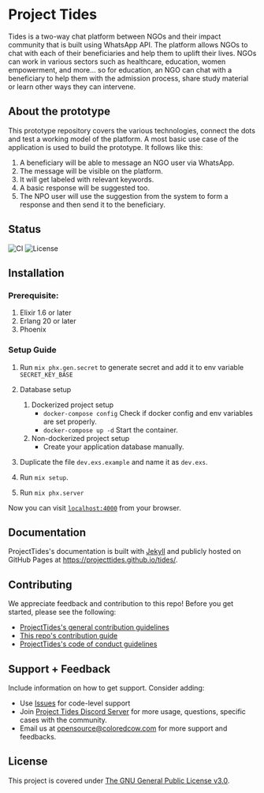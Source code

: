 # Project Tides

Tides is a two-way chat platform between NGOs and their impact community that is built using WhatsApp API. The platform allows NGOs to chat with each of their beneficiaries and help them to uplift their lives. NGOs can work in various sectors such as healthcare, education, women empowerment, and more… so for education, an NGO can chat with a beneficiary to help them with the admission process, share study material or learn other ways they can intervene.

## About the prototype
This prototype repository covers the various technologies, connect the dots and test a working model of the platform. A most basic use case of the application is used to build the prototype. It follows like this:
1. A beneficiary will be able to message an NGO user via WhatsApp.
2. The message will be visible on the platform.
3. It will get labeled with relevant keywords.
4. A basic response will be suggested too.
5. The NPO user will use the suggestion from the system to form a response and then send it to the beneficiary.

## Status
![CI](https://img.shields.io/github/workflow/status/ProjectTides/tides/CI?label=CI&logo=github&style=flat-square)
![License](https://img.shields.io/github/license/ProjectTides/tides?style=flat-square)

## Installation

### Prerequisite:
1. Elixir 1.6 or later
2. Erlang 20 or later
3. Phoenix

### Setup Guide
1. Run `mix phx.gen.secret` to generate secret and add it to env variable `SECRET_KEY_BASE`

2. Database setup
    1. Dockerized project setup
        * `docker-compose config` Check if docker config and env variables are set properly.
        * `docker-compose up -d` Start the container.
    2. Non-dockerized project setup
        * Create your application database manually.

3. Duplicate the file `dev.exs.example` and name it as `dev.exs`.
4. Run `mix setup`.
5. Run `mix phx.server`

Now you can visit [`localhost:4000`](http://localhost:4000) from your browser.

## Documentation
ProjectTides's documentation is built with [Jekyll](https://jekyllrb.com/) and publicly hosted on GitHub Pages at <https://projecttides.github.io/tides/>.

## Contributing

We appreciate feedback and contribution to this repo! Before you get started, please see the following:

- [ProjectTides's general contribution guidelines](https://projecttides.github.io/tides/getting-started/general-contributing)
- [This repo's contribution guide](https://projecttides.github.io/tides/getting-started/contributing)
- [ProjectTides's code of conduct guidelines](https://projecttides.github.io/tides/about/code-of-conduct)

## Support + Feedback

Include information on how to get support. Consider adding:

- Use [Issues](https://github.com/ProjectTides/Tides/issues) for code-level support
- Join [Project Tides Discord Server](https://discord.gg/6dKGwwU) for more usage, questions, specific cases with the community.
- Email us at opensource@coloredcow.com for more support and feedbacks.

## License

This project is covered under [The GNU General Public License v3.0](LICENSE).
